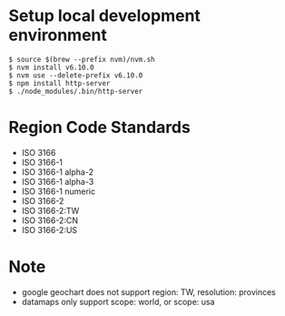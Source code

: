 # Setup local development environment

```
$ source $(brew --prefix nvm)/nvm.sh
$ nvm install v6.10.0
$ nvm use --delete-prefix v6.10.0
$ npm install http-server
$ ./node_modules/.bin/http-server
``` 

# Region Code Standards

* ISO 3166
* ISO 3166-1
* ISO 3166-1 alpha-2 
* ISO 3166-1 alpha-3
* ISO 3166-1 numeric 
* ISO 3166-2
* ISO 3166-2:TW
* ISO 3166-2:CN
* ISO 3166-2:US

# Note

* google geochart does not support region: TW, resolution: provinces
* datamaps only support scope: world, or scope: usa

